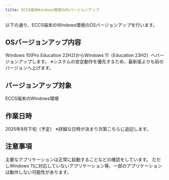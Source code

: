 ```yaml
---
title: ECCS端末Windows環境のOSバージョンアップ
---
```


以下の通り、ECCS端末のWindows環境のOSバージョンアップを行います。

## OSバージョンアップ内容
Windows 10(Pro Education 22H2)からWindows 11（Education 23H2）へバージョンアップします。
※システムの安定動作を優先するため、最新版よりも前のバージョンへ上げます。

## バージョンアップ対象
ECCS端末のWindows環境

## 作業日時
2025年9月下旬（予定）
※詳細な日時が決まり次第こちらに追記します。

## 注意事項
主要なアプリケーションは正常に起動することなどの確認をしています。
ただしWindows 11に対応していないアプリケーション等、一部のアプリケーションは動作しない可能性があります。
